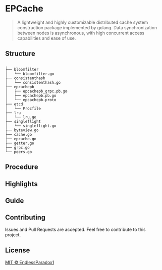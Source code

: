 # EPCache

> A lightweight and highly customizable distributed cache system construction package implemented by golang. 
> Data synchronization between nodes is asynchronous, with high concurrent access capabilities and ease of use.

## Structure
```
.
├── bloomfilter
│   └── bloomfilter.go
├── consistenthash
│   └── consistenthash.go
├── epcachepb
│   ├── epcachepb_grpc.pb.go
│   ├── epcachepb.pb.go
│   └── epcachepb.proto
├── etcd
│   └── Procfile
├── lru
│   └── lru.go
├── singleflight
│   └── singleflight.go
├── byteview.go
├── cache.go
├── epcache.go
├── getter.go
├── grpc.go
└── peers.go
```

## Procedure

## Highlights

## Guide

## Contributing

Issues and Pull Requests are accepted. Feel free to contribute to this project.

## License

[MIT © EndlessParadox1](./LICENSE)
